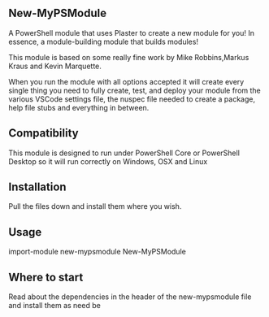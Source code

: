 ## New-MyPSModule
A PowerShell module that uses Plaster to create a new module for you! In essence, a module-building module that builds modules!

This module is based on some really fine work by Mike Robbins,Markus Kraus and Kevin Marquette.

When you run the module with all options accepted it will create every single thing you need to fully create, test, and deploy your module from the various VSCode settings file, the nuspec file needed to create a package, help file stubs and everything in between. 

## Compatibility
This module is designed to run under PowerShell Core or PowerShell Desktop so it will run correctly on Windows, OSX and Linux

## Installation
Pull the files down and install them where you wish.

## Usage
import-module new-mypsmodule
New-MyPSModule

## Where to start
Read about the dependencies in the header of the new-mypsmodule file and install them as need be
